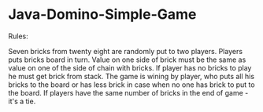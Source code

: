 # Java-Domino-Simple-Game

Rules:


Seven bricks from twenty eight are randomly put to two players. Players puts bricks board in turn. Value on one side of brick must be the same as value on one of the side of chain with bricks. If player has no bricks to play he must get brick from stack. The game is wining by player, who puts all his bricks to the board or has less brick in case when no one has brick to put to the board. If players have the same number of bricks in the end of game - it's a tie.
